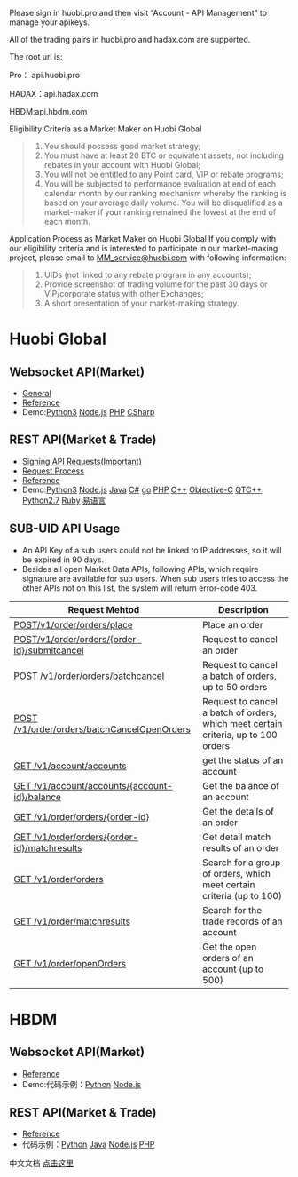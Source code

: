 Please sign in huobi.pro and then visit “Account - API Management” to manage your apikeys.

All of the trading pairs in huobi.pro and hadax.com are supported.

The root url is: 

Pro： api.huobi.pro

HADAX：api.hadax.com

HBDM:api.hbdm.com

Eligibility Criteria as a Market Maker on Huobi Global
> 1. You should possess good market strategy;
> 2. You must have at least 20 BTC or equivalent assets, not including rebates in your account with Huobi Global;
> 3. You will not be entitled to any Point card, VIP or rebate programs;
> 4. You will be subjected to performance evaluation at end of each calendar month by our ranking mechanism whereby the ranking is based on your average daily volume. You will be disqualified as a market-maker if your ranking remained the lowest at the end of each month.

Application Process as Market Maker on Huobi Global
If you comply with our eligibility criteria and is interested to participate in our market-making project, please email to MM_service@huobi.com with following information:
> 1. UIDs (not linked to any rebate program in any accounts);
> 2. Provide screenshot of trading volume for the past 30 days or VIP/corporate status with other Exchanges;
> 3. A short presentation of your market-making strategy.

# Huobi Global
## Websocket API(Market)

* [General](https://github.com/huobiapi/API_Docs_en/wiki/WS_General/WS_General)
* [Reference](https://github.com/huobiapi/API_Docs_en/wiki/WS_Reference)
* Demo:[Python3](https://github.com/huobiapi/Websocket-Python3-demo)  [Node.js](https://github.com/huobiapi/WebSocket-Node.js-demo)  [PHP](https://github.com/huobiapi/WebSocket-PHP-demo) 
 [CSharp](https://github.com/huobiapi/WebSocket-CSharp-demo) 

## REST API(Market & Trade)

* [Signing API Requests(Important)](https://github.com/huobiapi/API_Docs_en/wiki/Signing_API_Requests)
* [Request Process](https://github.com/huobiapi/API_Docs_en/wiki/Request_Process)
* [Reference](https://github.com/huobiapi/API_Docs_en/wiki/REST_Reference)
* Demo:[Python3](https://github.com/huobiapi/REST-Python3-demo) [Node.js](https://github.com/huobiapi/REST-Node.js-demo) [Java](https://github.com/huobiapi/REST-Java-demo) [C#](https://github.com/huobiapi/REST-CSharp-demo) [go](https://github.com/huobiapi/REST-GO-demo) [PHP](https://github.com/huobiapi/REST-PHP-demo) [C++](https://github.com/huobiapi/REST-Cpp-demo) [Objective-C](https://github.com/huobiapi/REST-ObjectiveC-demo) [QTC++](https://github.com/huobiapi/REST-QTCpp-demo) [Python2.7](https://github.com/huobiapi/REST-Python2.7-demo) [Ruby](https://github.com/huobiapi/REST-Ruby-demo) [易语言](https://github.com/huobiapi/REST-YiYuyan-demo)

## SUB-UID API Usage
* An API Key of a sub users could not be linked to IP addresses, so it will be expired in 90 days.
* Besides all open Market Data APIs, following APIs, which require signature are available for sub users. When sub users tries to access the other APIs not on this list, the system will return error-code 403.  

Request Mehtod|Description|
----------------|-----------------------|
[POST/v1/order/orders/place](https://github.com/huobiapi/API_Docs_en/wiki/REST_Reference#post-v1orderordersplace--make-an-order-in-huobipro)|	Place an order |
[POST/v1/order/orders/{order-id}/submitcancel](https://github.com/huobiapi/API_Docs_en/wiki/REST_Reference#post-v1orderordersorder-idsubmitcancel--request-for-cancelling-an-order)	| Request to cancel an order |
[POST /v1/order/orders/batchcancel](https://github.com/huobiapi/API_Docs_en/wiki/REST_Reference#post-v1orderordersbatchcancel--batch-cancel)|	Request to cancel a batch of orders, up to 50 orders |
[POST /v1/order/orders/batchCancelOpenOrders](https://github.com/huobiapi/API_Docs_en/wiki/REST_Reference#post--v1orderbatchcancelopenorders--cancel-a-batch-of-orders-with-certain-criteria)	 |Request to cancel a batch of orders, which meet certain criteria, up to 100 orders |
[GET /v1/account/accounts](https://github.com/huobiapi/API_Docs_en/wiki/REST_Reference#get-v1accountaccounts-get-all-the-accounts-pro-and-hadax-share-the-same-account-id)	| get the status of an account|
[GET /v1/account/accounts/{account-id}/balance](https://github.com/huobiapi/API_Docs_en/wiki/REST_Reference#get-v1accountaccountsaccount-idbalance-----get-balance-in-huobipro)	| Get the balance of an account |
[GET /v1/order/orders/{order-id}](https://github.com/huobiapi/API_Docs_en/wiki/REST_Reference#get-v1orderordersorder-id----get-order-info)	|Get the details of an order|
[GET /v1/order/orders/{order-id}/matchresults](https://github.com/huobiapi/API_Docs_en/wiki/REST_Reference#get-v1orderordersorder-idmatchresults--get-order-matchresult) 	 |Get detail match results of an order |
[GET /v1/order/orders](https://github.com/huobiapi/API_Docs_en/wiki/REST_Reference#get-v1orderorders--get-order-list) |	Search for a group of orders, which meet certain criteria (up to 100) |
[GET /v1/order/matchresults](https://github.com/huobiapi/API_Docs_en/wiki/REST_Reference#get-v1ordermatchresults----get-order-matchresults) |	Search for the trade records of an account|
[GET /v1/order/openOrders](https://github.com/huobiapi/API_Docs_en/wiki/REST_Reference#get-v1orderopenorders-provide-open-orders-of-a-symbol-for-an-account) |	Get the open orders of an account (up to 500)|

# HBDM
## Websocket API(Market)

* [Reference](https://github.com/huobiapi/API_Docs_en/wiki/WS_api_reference_en)
* Demo:代码示例：[Python](https://github.com/huobiapi/Futures-Python-demo) [Node.js](https://github.com/huobiapi/Futures-Node.js-demo)<br>

## REST API(Market & Trade)

* [Reference](https://github.com/huobiapi/API_Docs_en/wiki/API_Reference_Derivatives_en)
* 代码示例：[Python](https://github.com/huobiapi/Futures-Python-demo)  [Java](https://github.com/huobiapi/Futures-Java-demo) [Node.js](https://github.com/huobiapi/Futures-Node.js-demo) [PHP](https://github.com/huobiapi/Futures-PHP-demo)<br>

中文文档 [点击这里](/../../../API_Docs/wiki/)


